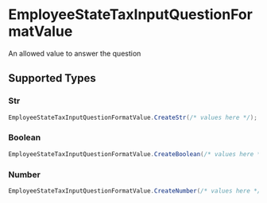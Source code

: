 # EmployeeStateTaxInputQuestionFormatValue

An allowed value to answer the question


## Supported Types

### Str

```csharp
EmployeeStateTaxInputQuestionFormatValue.CreateStr(/* values here */);
```

### Boolean

```csharp
EmployeeStateTaxInputQuestionFormatValue.CreateBoolean(/* values here */);
```

### Number

```csharp
EmployeeStateTaxInputQuestionFormatValue.CreateNumber(/* values here */);
```
